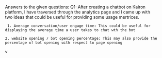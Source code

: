 Answers to the given questions:
Q1: After creating a chatbot on Kairon platform, I have traversed through the analytics page and I came up with two ideas that could be useful 
    for providing some usage mertrices.

     1. Average conversation/user engage time: This could be useful for displaying the average time a user takes to chat wth the bot

    2. website opening / bot opening percentage: This may also provide the percentage of bot opening with respect to page opening
v